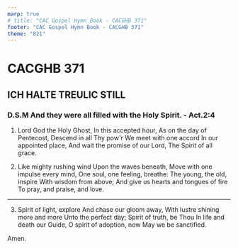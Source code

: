 ```yaml
---
marp: true
# title: "CAC Gospel Hymn Book - CACGHB 371"
footer: "CAC Gospel Hymn Book - CACGHB 371"
theme: "821"
---
```


<style>
    :root {
        font-size: 1.8em;
    }
	section ol {
		display: grid;
		grid-template-columns: auto auto;
		gap: 0.2em 1.5em;
	}
    section h1,  section h2, section h3{
        grid-column: span 2;
    }
</style>

# CACGHB 371

## ICH HALTE TREULIC STILL
### D.S.M And they were all filled with the Holy Spirit. - Act.2:4

1. Lord God the Holy Ghost,
	In this accepted hour,
	As on the day of Pentecost,
	Descend in all Thy pow'r
	We meet with one accord
	In our appointed place,
	And wait the promise of our Lord,
	The Spirit of all grace.


2. Like mighty rushing wind
	Upon the waves beneath,
	Move with one impulse every mind,
	One soul, one feeling, breathe:
	The young, the old, inspire
	With wisdom from above;
	And give us hearts and tongues of fire
	To pray, and praise, and love.
    
---

3. Spirit of light, explore
	And chase our gloom away,
	With lustre shining more and more
	Unto the perfect day;
	Spirit of truth, be Thou
	In life and death our Guide,
	O spirit of adoption, now
	May we be sanctified.

Amen.